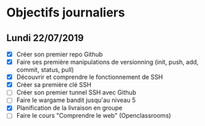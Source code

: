 # Objectifs journaliers

## Lundi 22/07/2019


* [x] Créer son premier repo Github
* [x] Faire ses première manipulations de versionning (init, push, add, commit, status, pull)
* [x] Découvrir et comprendre le fonctionnement de SSH
* [x] Créer sa première clé SSH
* [ ] Créer son premier tunnel SSH avec Github
* [ ] Faire le wargame bandit jusqu'au niveau 5 
* [x] Planification de la livraison en groupe
* [ ] Faire le cours "Comprendre le web" (Openclassrooms)
